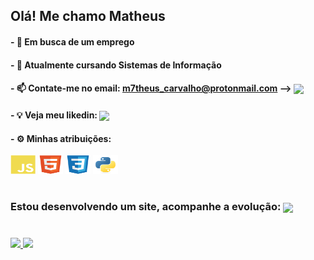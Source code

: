 ## Olá! Me chamo Matheus


#### - 🔭 Em busca de um emprego
#### - 🌱 Atualmente cursando **Sistemas de Informação** 
#### - 📫 Contate-me no email: m7theus_carvalho@protonmail.com  --> <a href="M7theus_Carvalho@protonmail.com" target="_blank"><img height="22px" align="center" src="https://img.shields.io/badge/ProtonMail-8B89CC?style=for-the-badge&logo=protonmail&logoColor=white" target="_blank"></a>
#### - 💡 Veja meu likedin: <a href="https://www.linkedin.com/in/matheus-fernandes-de-carvalho-185270234/" target="_blank"><img height="22px" align="center" src="https://img.shields.io/badge/-LinkedIn-%230077B5?style=for-the-badge&logo=linkedin&logoColor=white" target="_blank"></a> 
#### - ⚙️ Minhas atribuições: 
<div style="display: inline_block">
<img  alt="Rafa-Js" height="30" width="40" src="https://raw.githubusercontent.com/devicons/devicon/master/icons/javascript/javascript-plain.svg" >
<img  alt="Rafa-HTML" height="30" width="40" src="https://raw.githubusercontent.com/devicons/devicon/master/icons/html5/html5-original.svg">
<img  alt="Rafa-CSS" height="30" width="40" src="https://raw.githubusercontent.com/devicons/devicon/master/icons/css3/css3-original.svg">
<img  alt="Rafa-Python" height="30" width="40" src="https://raw.githubusercontent.com/devicons/devicon/master/icons/python/python-original.svg">
<div>
  
#
### Estou desenvolvendo um site, acompanhe a evolução: <a href="https://m7theus.github.io/site/" target="_blank"><img height="20px" align="center" src="https://img.shields.io/website-up-down-green-red/http/monip.org.svg"></a>
#

<div>
  <a href="https://github.com/M7theus">
  <img height="150em" src="https://github-readme-stats.vercel.app/api?username=M7theus&show_icons=true&theme=dark&include_all_commits=true&count_private=true"/>
  <img height="150em" src="https://github-readme-stats.vercel.app/api/top-langs/?username=M7theus&layout=compact&langs_count=7&theme=dark"/>
</div>
  

